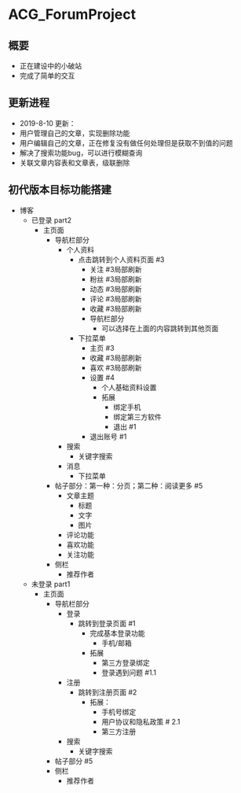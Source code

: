 # ACG_ForumProject
## 概要
*	正在建设中的小破站
*	完成了简单的交互
## 更新进程
*	2019-8-10 更新：
*	用户管理自己的文章，实现删除功能
*	用户编辑自己的文章，正在修复没有做任何处理但是获取不到值的问题
*	解决了搜索功能bug，可以进行模糊查询
*	关联文章内容表和文章表，级联删除
## 初代版本目标功能搭建
*	博客
	*	已登录	part2
		*	主页面
			*	导航栏部分
				*	个人资料
					*	点击跳转到个人资料页面 #3
						*	关注	#3局部刷新
						*	粉丝	#3局部刷新
						*	动态	#3局部刷新
						*	评论	#3局部刷新
						*	收藏	#3局部刷新
						*	导航栏部分
							*	可以选择在上面的内容跳转到其他页面
					*	下拉菜单
						*	主页	#3
						*	收藏	#3局部刷新
						*	喜欢	#3局部刷新
						*	设置	#4
							*	个人基础资料设置
							*	拓展
								*	绑定手机
								*	绑定第三方软件
								*	退出	#1
						*	退出账号	#1
				*	搜索
					*	关键字搜索
				*	消息
					*	下拉菜单
			*	帖子部分：第一种：分页；第二种：阅读更多	#5
				*	文章主题
					*	标题
					*	文字
					*	图片
				*	评论功能
				*	喜欢功能
				*	关注功能
			*	侧栏
				*	推荐作者
	*	未登录	part1
		*	主页面
			*	导航栏部分
				*	登录
					*	跳转到登录页面 #1
						*	完成基本登录功能
							*	手机/邮箱
						*	拓展
							*	第三方登录绑定
							*	登录遇到问题	#1.1
				*	注册
					*	跳转到注册页面 #2
						*	拓展：
							*	手机号绑定
							*	用户协议和隐私政策 # 2.1
							*	第三方注册
				*	搜索
					*	关键字搜索
			*	帖子部分	#5
			*	侧栏
				*	推荐作者